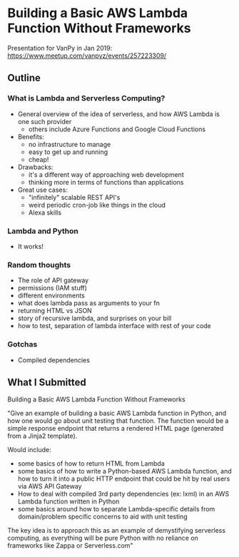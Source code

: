# Building a Basic AWS Lambda Function Without Frameworks

Presentation for VanPy in Jan 2019: https://www.meetup.com/vanpyz/events/257223309/

## Outline

### What is Lambda and Serverless Computing?

* General overview of the idea of serverless, and how AWS Lambda is one such provider
  * others include Azure Functions and Google Cloud Functions
* Benefits:
  * no infrastructure to manage
  * easy to get up and running
  * cheap!
* Drawbacks:
  * it's a different way of approaching web development
  * thinking more in terms of functions than applications
* Great use cases:
  * "infinitely" scalable REST API's
  * weird periodic cron-job like things in the cloud
  * Alexa skills

### Lambda and Python

* It works!

### Random thoughts

* The role of API gateway
* permissions (IAM stuff)
* different environments
* what does lambda pass as arguments to your fn
* returning HTML vs JSON
* story of recursive lambda, and surprises on your bill
* how to test, separation of lambda interface with rest of your code


### Gotchas

* Compiled dependencies




## What I Submitted

Building a Basic AWS Lambda Function Without Frameworks

"Give an example of building a basic AWS Lambda function in Python, and how one
would go about unit testing that function.  The function would be a simple
response endpoint that returns a rendered HTML page (generated from a Jinja2
template).

Would include:

* some basics of how to return HTML from Lambda
* some basics of how to write a Python-based AWS Lambda function, and how to
  turn it into a public HTTP endpoint that could be hit by real users via AWS
  API Gateway
* How to deal with compiled 3rd party dependencies (ex: lxml) in an AWS Lambda
  function written in Python
* some basics around how to separate Lambda-specific details from domain/problem
  specific concerns to aid with unit testing

The key idea is to approach this as an example of demystifying serverless
computing, as everything will be pure Python with no reliance on frameworks like
Zappa or Serverless.com"
